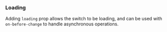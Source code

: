 ### Loading

Adding `loading` prop allows the switch to be loading, and can be used with `on-before-change` to handle asynchronous operations.
